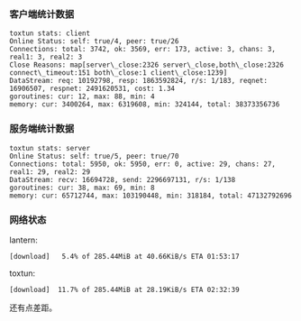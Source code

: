 
### 客户端统计数据

    toxtun stats: client
    Online Status: self: true/4, peer: true/26
    Connections: total: 3742, ok: 3569, err: 173, active: 3, chans: 3, real1: 3, real2: 3
    Close Reasons: map[server\_close:2326 server\_close,both\_close:2326 connect\_timeout:151 both\_close:1 client\_close:1239]
    DataStream: req: 10192798, resp: 1863592824, r/s: 1/183, reqnet: 16906507, respnet: 2491620531, cost: 1.34
    goroutines: cur: 12, max: 88, min: 4
    memory: cur: 3400264, max: 6319608, min: 324144, total: 38373356736


### 服务端统计数据

    toxtun stats: server
    Online Status: self: true/5, peer: true/70
    Connections: total: 5950, ok: 5950, err: 0, active: 29, chans: 27, real1: 29, real2: 29
    DataStream: recv: 16694728, send: 2296697131, r/s: 1/138
    goroutines: cur: 38, max: 69, min: 8
    memory: cur: 65712744, max: 103190448, min: 318184, total: 47132792696
    
### 网络状态

lantern:

    [download]   5.4% of 285.44MiB at 40.66KiB/s ETA 01:53:17

toxtun:

    [download]  11.7% of 285.44MiB at 28.19KiB/s ETA 02:32:39
    

还有点差距。

